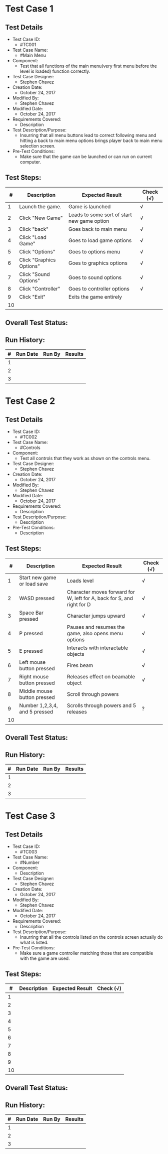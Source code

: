 # Test Case 1

## Test Details

* Test Case ID:
  * #TC001
* Test Case Name:
  * #Main Menu
* Component: 
  * Test that all functions of the main menu(very first menu before the level is loaded) function correctly.
* Test Case Designer:
  * Stephen Chavez
* Creation Date:
  * October 24, 2017
* Modified By:
  * Stephen Chavez
* Modified Date:
  * October 24, 2017
* Requirements Covered:
  * Description
* Test Description/Purpose:
  * Insurring that all menu buttons lead to correct following menu and hitting a back to main menu options brings player back to main menu selection screen.
* Pre-Test Conditions:
  * Make sure that the game can be launched or can run on current computer.
## Test Steps: 
| # | Description | Expected Result | Check (√) |
| --- | --- | --- | --- |
| 1 | Launch the game.| Game is launched| √|			
| 2 | Click "New Game"| Leads to some sort of start new game option| √|			
| 3 | Click "back"| Goes back to main menu| √|			
| 4 | Click "Load Game"| Goes to load game options| √|			
| 5 | Click "Options"| Goes to options menu| √|			
| 6 | Click "Graphics Options"| Goes to graphics options| √|			
| 7 | Click "Sound Options"| Goes to sound options| √|			
| 8 | Click "Controller"| Goes to controller options| √|			
| 9 | Click "Exit"| Exits the game entirely| |			
| 10 | | | |			

## Overall Test Status:



## Run History:
| # |	Run Date |	Run By |	Results |
| --- | --- | --- | --- |
| 1 | | | |			
| 2 | | | |			
| 3 | | | |			

# Test Case 2

## Test Details

* Test Case ID:
  * #TC002
* Test Case Name:
  * #Controls
* Component: 
  * Test all controls that they work as shown on the controls menu.
* Test Case Designer:
  * Stephen Chavez
* Creation Date:
  * October 24, 2017
* Modified By:
  * Stephen Chavez
* Modified Date:
  * October 24, 2017
* Requirements Covered:
  * Description
* Test Description/Purpose:
  * Description
* Pre-Test Conditions:
  * Description
## Test Steps: 
| # | Description | Expected Result | Check (√) |
| --- | --- | --- | --- |
| 1 | Start new game or load save| Loads level| √|			
| 2 | WASD pressed| Character moves forward for W, left for A, back for S, and right for D| √|			
| 3 | Space Bar pressed| Character jumps upward| √|			
| 4 | P pressed| Pauses and resumes the game, also opens menu options| √|			
| 5 | E pressed| Interacts with interactable objects| √|			
| 6 | Left mouse button pressed| Fires beam| √|			
| 7 | Right mouse button pressed| Releases effect on beamable object| √|			
| 8 | Middle mouse button pressed| Scroll through powers| |			
| 9 | Number 1,2,3,4, and 5 pressed| Scrolls through powers and 5 releases| ?|			
| 10 | | | |			

## Overall Test Status:



## Run History:
| # |	Run Date |	Run By |	Results |
| --- | --- | --- | --- |
| 1 | | | |			
| 2 | | | |			
| 3 | | | |			

# Test Case 3

## Test Details

* Test Case ID:
  * #TC003
* Test Case Name:
  * #Number
* Component: 
  * Description
* Test Case Designer:
  * Stephen Chavez
* Creation Date:
  * October 24, 2017
* Modified By:
  * Stephen Chavez
* Modified Date:
  * October 24, 2017
* Requirements Covered:
  * Description
* Test Description/Purpose:
  * Insurring that all the controls listed on the controls screen actually do what is listed.
* Pre-Test Conditions:
  * Make sure a game controller matching those that are compatible with the game are used.
## Test Steps: 
| # | Description | Expected Result | Check (√) |
| --- | --- | --- | --- |
| 1 | | | |			
| 2 | | | |			
| 3 | | | |			
| 4 | | | |			
| 5 | | | |			
| 6 | | | |			
| 7 | | | |			
| 8 | | | |			
| 9 | | | |			
| 10 | | | |			

## Overall Test Status:



## Run History:
| # |	Run Date |	Run By |	Results |
| --- | --- | --- | --- |
| 1 | | | |			
| 2 | | | |			
| 3 | | | |			


